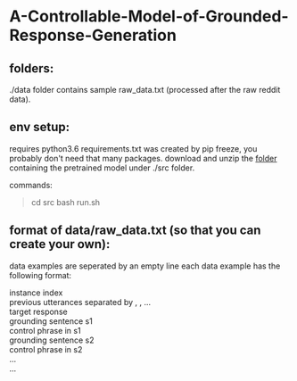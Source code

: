 # A-Controllable-Model-of-Grounded-Response-Generation



## folders:
./data folder contains sample raw_data.txt (processed after the raw reddit data).


## env setup:
requires python3.6
requirements.txt was created by pip freeze, you probably don't need that many packages.
download and unzip the [folder](https://drive.google.com/file/d/1IjpVacKkafuALM9dlOI5chUaQdEa9jOZ/view?usp=sharing) containing the pretrained model under ./src folder. 

commands:
> cd src
> bash run.sh


## format of data/raw_data.txt (so that you can create your own):

data examples are seperated by an empty line
each data example has the following format:

instance index <br>
previous utterances separated by <t1>, <t2>, ...  <br>
target response  <br>
grounding sentence s1  <br>
control phrase in s1  <br>
grounding sentence s2  <br>
control phrase in s2   <br>
...   <br>
...  <br>
